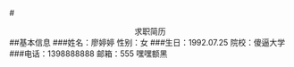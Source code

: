 #<center> 求职简历</center >
##基本信息
###姓名：廖婷婷             性别：女
###生日：1992.07.25         院校：傻逼大学
###电话：1398888888         邮箱：555
 嘿嘿额黑

